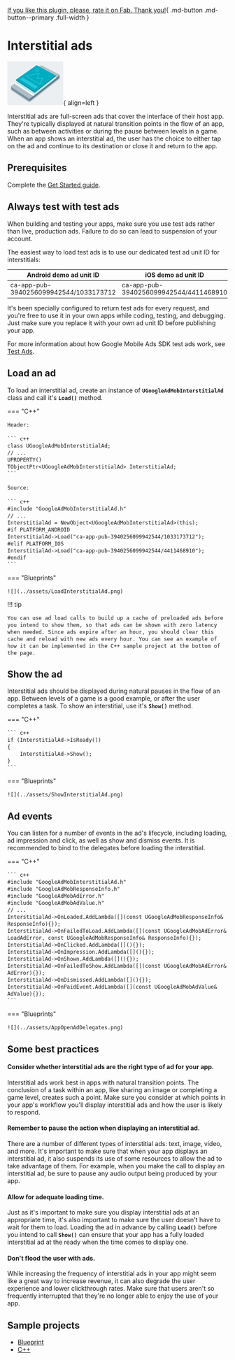[If you like this plugin, please, rate it on Fab. Thank you!](https://fab.com/s/804df971aef3){ .md-button .md-button--primary .full-width }

# Interstitial ads

![](../assets/format-interstitial.png){ align=left }

Interstitial ads are full-screen ads that cover the interface of their host app. They're typically displayed at natural transition points in the flow of an app, such as between activities or during the pause between levels in a game. When an app shows an interstitial ad, the user has the choice to either tap on the ad and continue to its destination or close it and return to the app.

## Prerequisites

Complete the [Get Started guide](../index.md).

## Always test with test ads

When building and testing your apps, make sure you use test ads rather than live, production ads. Failure to do so can lead to suspension of your account.

The easiest way to load test ads is to use our dedicated test ad unit ID for interstitials:

| Android demo ad unit ID                | iOS demo ad unit ID                    |
| -------------------------------------- | -------------------------------------- |
| ca-app-pub-3940256099942544/1033173712 | ca-app-pub-3940256099942544/4411468910 |

It's been specially configured to return test ads for every request, and you're free to use it in your own apps while coding, testing, and debugging. Just make sure you replace it with your own ad unit ID before publishing your app.

For more information about how Google Mobile Ads SDK test ads work, see [Test Ads](../enable-test-ads.md).

## Load an ad

To load an interstitial ad, create an instance of __`UGoogleAdMobInterstitialAd`__ class and call it's __`Load()`__ method.

=== "C++"

    Header:

    ``` c++
    class UGoogleAdMobInterstitialAd;
    // ...
    UPROPERTY()
    TObjectPtr<UGoogleAdMobInterstitialAd> InterstitialAd;
    ```

    Source:

    ``` c++
    #include "GoogleAdMobInterstitialAd.h"
    // ...
    InterstitialAd = NewObject<UGoogleAdMobInterstitialAd>(this);
    #if PLATFORM_ANDROID
    InterstitialAd->Load("ca-app-pub-3940256099942544/1033173712");
    #elif PLATFORM_IOS
    InterstitialAd->Load("ca-app-pub-3940256099942544/4411468910");
    #endif
    ```

=== "Blueprints"

    ![](../assets/LoadInterstitialAd.png)

!!! tip

    You can use ad load calls to build up a cache of preloaded ads before you intend to show them, so that ads can be shown with zero latency when needed. Since ads expire after an hour, you should clear this cache and reload with new ads every hour. You can see an example of how it can be implemented in the C++ sample project at the bottom of the page.

## Show the ad

Interstitial ads should be displayed during natural pauses in the flow of an app. Between levels of a game is a good example, or after the user completes a task. To show an interstitial, use it's __`Show()`__ method.

=== "C++"

    ``` c++
    if (InterstitialAd->IsReady())
    {
        InterstitialAd->Show();
    }
    ```

=== "Blueprints"

    ![](../assets/ShowInterstitialAd.png)

## Ad events

You can listen for a number of events in the ad's lifecycle, including loading, ad impression and click, as well as show and dismiss events. It is recommended to bind to the delegates before loading the interstitial.

=== "C++"

    ``` c++
    #include "GoogleAdMobInterstitialAd.h"
    #include "GoogleAdMobResponseInfo.h"
    #include "GoogleAdMobAdError.h"
    #include "GoogleAdMobAdValue.h"
    // ...
    InterstitialAd->OnLoaded.AddLambda([](const UGoogleAdMobResponseInfo& ResponseInfo){});
    InterstitialAd->OnFailedToLoad.AddLambda([](const UGoogleAdMobAdError& LoadAdError, const UGoogleAdMobResponseInfo& ResponseInfo){});
    InterstitialAd->OnClicked.AddLambda([](){});
    InterstitialAd->OnImpression.AddLambda([](){});
    InterstitialAd->OnShown.AddLambda([](){});
    InterstitialAd->OnFailedToShow.AddLambda([](const UGoogleAdMobAdError& AdError){});
    InterstitialAd->OnDismissed.AddLambda([](){});
    InterstitialAd->OnPaidEvent.AddLambda([](const UGoogleAdMobAdValue& AdValue){});
    ```

=== "Blueprints"

    ![](../assets/AppOpenAdDelegates.png)

## Some best practices

#### Consider whether interstitial ads are the right type of ad for your app.

Interstitial ads work best in apps with natural transition points. The conclusion of a task within an app, like sharing an image or completing a game level, creates such a point. Make sure you consider at which points in your app's workflow you'll display interstitial ads and how the user is likely to respond.

#### Remember to pause the action when displaying an interstitial ad.

There are a number of different types of interstitial ads: text, image, video, and more. It's important to make sure that when your app displays an interstitial ad, it also suspends its use of some resources to allow the ad to take advantage of them. For example, when you make the call to display an interstitial ad, be sure to pause any audio output being produced by your app.

#### Allow for adequate loading time.

Just as it's important to make sure you display interstitial ads at an appropriate time, it's also important to make sure the user doesn't have to wait for them to load. Loading the ad in advance by calling __`Load()`__ before you intend to call __`Show()`__ can ensure that your app has a fully loaded interstitial ad at the ready when the time comes to display one.

#### Don't flood the user with ads.

While increasing the frequency of interstitial ads in your app might seem like a great way to increase revenue, it can also degrade the user experience and lower clickthrough rates. Make sure that users aren't so frequently interrupted that they're no longer able to enjoy the use of your app.

## Sample projects

- [Blueprint](https://deepinnothing.github.io/sample-projects/unreal-engine/google-admob/google-admob-bp.zip)
- [C++](https://deepinnothing.github.io/sample-projects/unreal-engine/google-admob/google-admob-cpp.zip) 